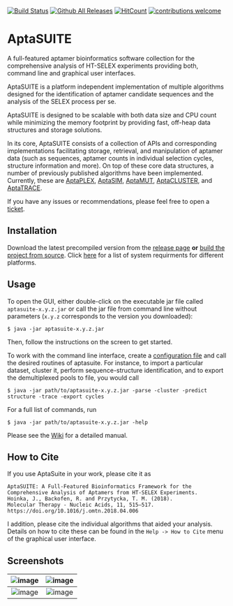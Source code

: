 [![Build Status](https://travis-ci.org/drivenbyentropy/aptasuite.svg?branch=master)](https://travis-ci.org/drivenbyentropy/aptasuite)
[![Github All Releases](https://img.shields.io/github/downloads/drivenbyentropy/aptasuite/total.svg)](https://github.com/drivenbyentropy/aptasuite/releases)
[![HitCount](http://hits.dwyl.io/drivenbyentropy/aptasuite.svg)](http://hits.dwyl.io/drivenbyentropy/aptasuite)
[![contributions welcome](https://img.shields.io/badge/contributions-welcome-brightgreen.svg?style=flat)](https://github.com/drivenbyentropy/aptasuite/issues)

# AptaSUITE
A full-featured aptamer bioinformatics software collection for the comprehensive analysis of HT-SELEX experiments providing both, command line and graphical user interfaces.

AptaSUITE is a platform independent implementation of multiple algorithms designed for the identification of aptamer candidate sequences and the analysis of the SELEX process per se.

AptaSUITE is designed to be scalable with both data size and CPU count while minimizing the memory footprint by providing fast, off-heap data structures and storage solutions.

In its core, AptaSUITE consists of a collection of APIs and corresponding implementations facilitating storage, retrieval, and manipulation of aptamer data (such as sequences, aptamer counts in individual selection cycles, structure information and more). On top of these core data structures, a number of previously published algorithms have been implemented. Currently, these are [AptaPLEX](https://www.ncbi.nlm.nih.gov/pubmed/27080809), [AptaSIM](https://www.ncbi.nlm.nih.gov/pubmed/25870409), [AptaMUT](https://www.ncbi.nlm.nih.gov/pubmed/25870409), [AptaCLUSTER](https://www.ncbi.nlm.nih.gov/pubmed/25558474), and [AptaTRACE](https://www.ncbi.nlm.nih.gov/pubmed/27467247).

If you have any issues or recommendations, please feel free to open a [ticket](https://github.com/drivenbyentropy/aptasuite/issues).

## Installation
Download the latest precompiled version from the [release page](https://github.com/drivenbyentropy/aptasuite/releases) **or** [build the project from source](https://github.com/drivenbyentropy/aptasuite/wiki/Compiling-from-source). Click [here](https://github.com/drivenbyentropy/aptasuite/wiki/System-Requirements) for a list of system requirments for different platforms.

## Usage
To open the GUI, either double-click on the executable jar file called ``aptasuite-x.y.z.jar`` or call the jar file from command line without parameters (``x.y.z`` corresponds to the version you downloaded):
```
$ java -jar aptasuite-x.y.z.jar
```
Then, follow the instructions on the screen to get started.

To work with the command line interface, create a [configuration file](https://github.com/drivenbyentropy/aptasuite/wiki/The-configuration-file) and call the desired routines of aptasuite. For instance, to import a particular dataset, cluster it, perform sequence-structure identification, and to export the demultiplexed pools to file, you would call
```
$ java -jar path/to/aptasuite-x.y.z.jar -parse -cluster -predict structure -trace -export cycles
```
For a full list of commands, run
```
$ java -jar path/to/aptasuite-x.y.z.jar -help 
```

Please see the [Wiki](https://github.com/drivenbyentropy/aptasuite/wiki) for a detailed manual.

## How to Cite
If you use AptaSuite in your work, please cite it as
```
AptaSUITE: A Full-Featured Bioinformatics Framework for the Comprehensive Analysis of Aptamers from HT-SELEX Experiments. 
Hoinka, J., Backofen, R. and Przytycka, T. M. (2018). 
Molecular Therapy - Nucleic Acids, 11, 515–517. https://doi.org/10.1016/j.omtn.2018.04.006
```
I addition, please cite the individual algorithms that aided your analysis. Details on how to cite these can be found in the `Help -> How to Cite` menu of the graphical user interface.

## Screenshots
![image](https://drivenbyentropy.github.io/images/screnshot2.png)  |  ![image](https://drivenbyentropy.github.io/images/screnshot4.png)
:-------------------------:|:-------------------------:
![image](https://drivenbyentropy.github.io/images/screnshot1.png)  |  ![image](https://drivenbyentropy.github.io/images/screnshot3.png)


